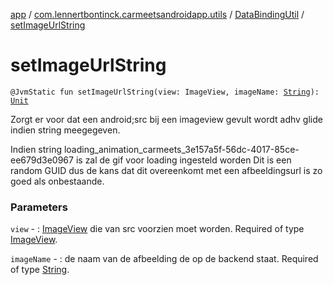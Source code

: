 [app](../../index.md) / [com.lennertbontinck.carmeetsandroidapp.utils](../index.md) / [DataBindingUtil](index.md) / [setImageUrlString](./set-image-url-string.md)

# setImageUrlString

`@JvmStatic fun setImageUrlString(view: ImageView, imageName: `[`String`](https://kotlinlang.org/api/latest/jvm/stdlib/kotlin/-string/index.html)`): `[`Unit`](https://kotlinlang.org/api/latest/jvm/stdlib/kotlin/-unit/index.html)

Zorgt er voor dat een android;src bij een imageview gevult wordt adhv glide indien string meegegeven.

Indien string loading_animation_carmeets_3e157a5f-56dc-4017-85ce-ee679d3e0967 is zal de gif voor loading ingesteld worden
Dit is een random GUID dus de kans dat dit overeenkomt met een afbeeldingsurl is zo goed als onbestaande.

### Parameters

`view` - : [ImageView](#) die van src voorzien moet worden. Required of type [ImageView](#).

`imageName` - : de naam van de afbeelding de op de backend staat. Required of type [String](https://kotlinlang.org/api/latest/jvm/stdlib/kotlin/-string/index.html).